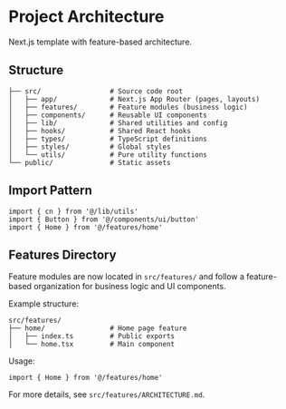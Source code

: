 # Project Architecture

Next.js template with feature-based architecture.

## Structure

```
├── src/                 # Source code root
│   ├── app/             # Next.js App Router (pages, layouts)
│   ├── features/        # Feature modules (business logic)
│   ├── components/      # Reusable UI components
│   ├── lib/             # Shared utilities and config
│   ├── hooks/           # Shared React hooks
│   ├── types/           # TypeScript definitions
│   ├── styles/          # Global styles
│   └── utils/           # Pure utility functions
└── public/              # Static assets
```

## Import Pattern

```tsx
import { cn } from '@/lib/utils'
import { Button } from '@/components/ui/button'
import { Home } from '@/features/home'
```

## Features Directory

Feature modules are now located in `src/features/` and follow a feature-based organization for business logic and UI components.

Example structure:

```
src/features/
├── home/                # Home page feature
│   ├── index.ts         # Public exports
│   └── home.tsx         # Main component
```

Usage:

```tsx
import { Home } from '@/features/home'
```

For more details, see `src/features/ARCHITECTURE.md`.
